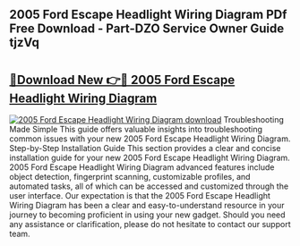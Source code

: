 ## 2005 Ford Escape Headlight Wiring Diagram PDf Free Download - Part-DZO Service Owner Guide tjzVq

# <h2><a href="http://dfrz4l.blite.top/?on=2005+Ford+Escape+Headlight+Wiring+Diagram">🔗Download New 👉🔴 2005 Ford Escape Headlight Wiring Diagram</a></h2>

[![2005 Ford Escape Headlight Wiring Diagram download](https://i.imgur.com/lujVjoI.png)](http://dfrz4l.blite.top/?on=2005+Ford+Escape+Headlight+Wiring+Diagram)
Troubleshooting Made Simple This guide offers valuable insights into troubleshooting common issues with your new 2005 Ford Escape Headlight Wiring Diagram. Step-by-Step Installation Guide This section provides a clear and concise installation guide for your new 2005 Ford Escape Headlight Wiring Diagram. 2005 Ford Escape Headlight Wiring Diagram advanced features include object detection, fingerprint scanning, customizable profiles, and automated tasks, all of which can be accessed and customized through the user interface. Our expectation is that the 2005 Ford Escape Headlight Wiring Diagram has been a clear and easy-to-understand resource in your journey to becoming proficient in using your new gadget. Should you need any assistance or clarification, please do not hesitate to contact our support team.

